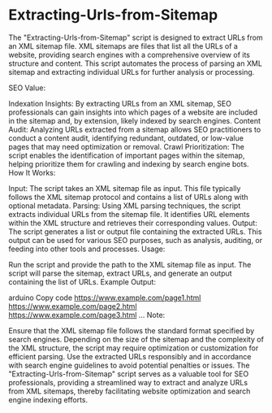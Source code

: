 # Extracting-Urls-from-Sitemap

The "Extracting-Urls-from-Sitemap" script is designed to extract URLs from an XML sitemap file. XML sitemaps are files that list all the URLs of a website, providing search engines with a comprehensive overview of its structure and content. This script automates the process of parsing an XML sitemap and extracting individual URLs for further analysis or processing.

SEO Value:

Indexation Insights: By extracting URLs from an XML sitemap, SEO professionals can gain insights into which pages of a website are included in the sitemap and, by extension, likely indexed by search engines.
Content Audit: Analyzing URLs extracted from a sitemap allows SEO practitioners to conduct a content audit, identifying redundant, outdated, or low-value pages that may need optimization or removal.
Crawl Prioritization: The script enables the identification of important pages within the sitemap, helping prioritize them for crawling and indexing by search engine bots.
How It Works:

Input: The script takes an XML sitemap file as input. This file typically follows the XML sitemap protocol and contains a list of URLs along with optional metadata.
Parsing: Using XML parsing techniques, the script extracts individual URLs from the sitemap file. It identifies URL elements within the XML structure and retrieves their corresponding values.
Output: The script generates a list or output file containing the extracted URLs. This output can be used for various SEO purposes, such as analysis, auditing, or feeding into other tools and processes.
Usage:

Run the script and provide the path to the XML sitemap file as input.
The script will parse the sitemap, extract URLs, and generate an output containing the list of URLs.
Example Output:

arduino
Copy code
https://www.example.com/page1.html
https://www.example.com/page2.html
https://www.example.com/page3.html
...
Note:

Ensure that the XML sitemap file follows the standard format specified by search engines.
Depending on the size of the sitemap and the complexity of the XML structure, the script may require optimization or customization for efficient parsing.
Use the extracted URLs responsibly and in accordance with search engine guidelines to avoid potential penalties or issues.
The "Extracting-Urls-from-Sitemap" script serves as a valuable tool for SEO professionals, providing a streamlined way to extract and analyze URLs from XML sitemaps, thereby facilitating website optimization and search engine indexing efforts.
